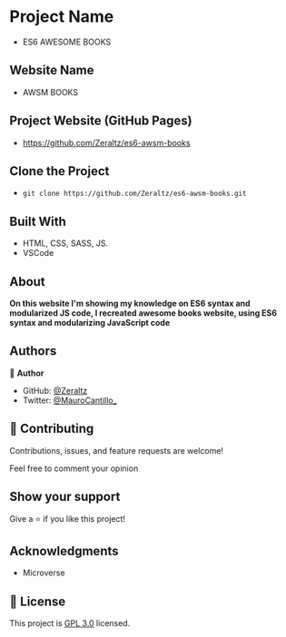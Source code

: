 # Project Name
- ES6 AWESOME BOOKS

## Website Name
- AWSM BOOKS

## Project Website (GitHub Pages)
- https://github.com/Zeraltz/es6-awsm-books

## Clone the Project
- `git clone https://github.com/Zeraltz/es6-awsm-books.git`

## Built With

- HTML, CSS, SASS, JS.
- VSCode


## About

**On this website I'm showing my knowledge on ES6 syntax and modularized JS code, I recreated awesome books website, using ES6 syntax and modularizing JavaScript code**



## Authors

👤 **Author**

- GitHub: [@Zeraltz](https://github.com/Zeraltz)
- Twitter: [@MauroCantillo_](https://twitter.com/MauroCantillo_)


## 🤝 Contributing

Contributions, issues, and feature requests are welcome!

Feel free to comment your opinion

## Show your support

Give a ⭐️ if you like this project!

## Acknowledgments

- Microverse

## 📝 License

This project is [GPL 3.0](/LICENSE) licensed.

